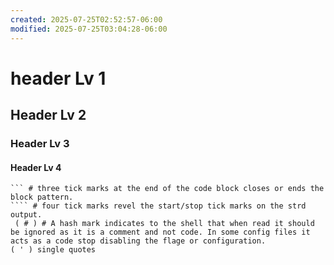 ```yaml
---
created: 2025-07-25T02:52:57-06:00
modified: 2025-07-25T03:04:28-06:00
---
```


# header Lv 1 # 
## Header Lv 2 ##
### Header Lv 3 ###
#### Header Lv 4 ####
``` # Three tick marks on git at the begining open a message or code block start pattern.
``` # three tick marks at the end of the code block closes or ends the block pattern.
```` # four tick marks revel the start/stop tick marks on the strd output.
 ( # ) # A hash mark indicates to the shell that when read it should be ignored as it is a comment and not code. In some config files it acts as a code stop disabling the flage or configuration. 
( ' ) single quotes
